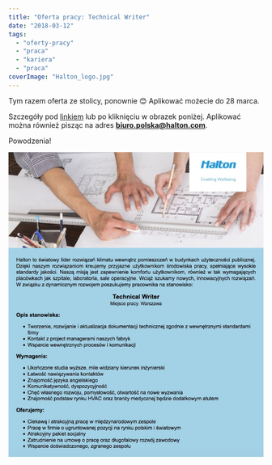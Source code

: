 ```yaml
---
title: "Oferta pracy: Technical Writer"
date: "2018-03-12"
tags:
  - "oferty-pracy"
  - "praca"
  - "kariera"
  - "praca"
coverImage: "Halton_logo.jpg"
---
```


Tym razem oferta ze stolicy, ponownie 😊 Aplikować możecie do 28 marca.

Szczegóły pod
[linkiem](https://www.pracuj.pl/praca/technical-writer-warszawa,oferta,5919938)
lub po kliknięciu w obrazek poniżej. Aplikować można również pisząc na
adres **[biuro.polska@halton.com](mailto:biuro.polska@halton.com)**.

Powodzenia!

[![](images/OfertaTechnicalWriterHalton.jpeg)](https://www.pracuj.pl/praca/technical-writer-warszawa,oferta,5919938)
